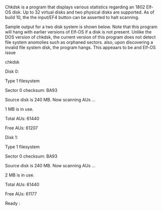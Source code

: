 Chkdsk is a program that displays various statistics regarding an 1802 Elf-OS disk.
Up to 32 virtual disks and two physical disks are supported. As of build 10, the
the input/EF4 button can be asserted to halt scanning.

Sample output for a two disk system is shown below. Note that this program will
hang with earlier versions of Elf-OS if a disk is not present. Unlike the DOS
version of chkdsk, the current version of this program does not detect file 
system anomolies such as orphaned sectors. also, upon discovering a invalid
file system disk, the program hangs. This appeaars to be and Elf-OS issue

  chkdsk
  
  Disk 0:
  
  Type 1 filesystem
  
  Sector 0 checksum: BA93
  
  Source disk is 240 MB. Now scanning AUs ...
  
  1 MB is in use.
  
  Total AUs: 61440
  
  Free  AUs: 61207
  
  

  Disk 1:
  
  Type 1 filesystem
  
  Sector 0 checksum: BA93
  
  Source disk is 240 MB. Now scanning AUs ...
  
  2 MB is in use.
  
  Total AUs: 61440
  
  Free  AUs: 61177
  
  Ready
  :
